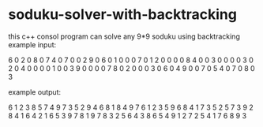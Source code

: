 # soduku-solver-with-backtracking
this c++ consol program can solve any 9*9 soduku using backtracking
example input:

6 0 2 0 8 0 7 4 0
7 0 0 2 9 0 6 0 1
0 0 0 7 0 1 2 0 0
0 0 8 4 0 0 3 0 0
0 0 3 0 2 0 4 0 0
0 0 1 0 0 3 9 0 0
0 0 7 8 0 2 0 0 0
3 0 6 0 4 9 0 0 7
0 5 4 0 7 0 8 0 3


example output:

6 1 2 3 8 5 7 4 9
7 3 5 2 9 4 6 8 1
8 4 9 7 6 1 2 3 5
9 6 8 4 1 7 3 5 2
5 7 3 9 2 8 4 1 6
4 2 1 6 5 3 9 7 8
1 9 7 8 3 2 5 6 4
3 8 6 5 4 9 1 2 7
2 5 4 1 7 6 8 9 3
